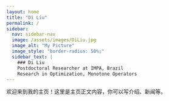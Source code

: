 ```yaml
---
layout: home
title: "Di Liu"
permalink: /
sidebar:
  nav: sidebar-nav
  image: /assets/images/DiLiu.jpg
  image_alt: "My Picture"
  image_style: "border-radius: 50%;"
  sidebar_text: |
    ### Di Liu  
    Postdoctoral Researcher at IMPA, Brazil  
    Research in Optimization, Monotone Operators  
---
```


欢迎来到我的主页！这里是主页正文内容，你可以写介绍、新闻等。

